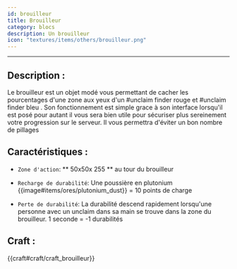 ```yaml
---
id: brouilleur
title: Brouilleur
category: blocs
description: Un brouilleur
icon: "textures/items/others/brouilleur.png"
---
```

___
## Description : 

Le brouilleur est un objet modé vous permettant de cacher les pourcentages d'une zone aux yeux d'un #unclaim finder rouge et #unclaim finder bleu . 
Son fonctionnement est simple grace à son interface lorsqu'il est posé pour autant il vous sera bien utile pour sécuriser plus sereinement votre progression sur le serveur. 
Il vous permettra d'éviter un bon nombre de pillages 

## Caractéristiques :

- `` Zone d'action ``: ** 50x50x 255 ** au tour du brouilleur 

- `` Recharge de durabilité ``: Une poussière en plutonium {{image#items/ores/plutonium_dust}} = 10 points de charge 

- `` Perte de durabilité ``: La durabilité descend rapidement lorsqu'une personne avec un unclaim dans sa main se trouve dans la zone du brouilleur. 
1 seconde = -1 durabilités 

## Craft : 

{{craft#craft/craft_brouilleur}}
